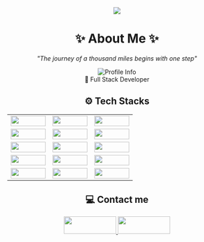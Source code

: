 <div align="center">
    <img src="https://capsule-render.vercel.app/api?type=waving&color=gradient&height=150&section=header&fontSize=50&fontColor=ffffff&animation=wave" />
</div>


<h1 align="center">✨ About Me ✨</h1>
<p align="center"><i>"The journey of a thousand miles begins with one step"</i></p>

<p align="center">
  <img src="https://img.shields.io/badge/Byun Minsub-1999.06.07-brightgreen" alt="Profile Info">
  <br>🔹 Full Stack Developer
</p>

<h2 align="center">⚙ Tech Stacks</h2>

<table align="center">
  <tr>
    <td align="center"><img src="https://img.shields.io/badge/Apache%20Tomcat-F8DC75?style=flat-square&logo=apache-tomcat&logoColor=black" width="80" height="24"></td>
    <td align="center"><img src="https://img.shields.io/badge/Bootstrap-7952B3?style=flat-square&logo=bootstrap&logoColor=white" width="80" height="24"></td>
    <td align="center"><img src="https://img.shields.io/badge/CSS3-1572B6?style=flat-square&logo=css3&logoColor=white" width="80" height="24"></td>
  </tr>
  <tr>
    <td align="center"><img src="https://img.shields.io/badge/Git-F05032?style=flat-square&logo=git&logoColor=white" width="80" height="24"></td>
    <td align="center"><img src="https://img.shields.io/badge/HTML5-E34F26?style=flat-square&logo=html5&logoColor=white" width="80" height="24"></td>
    <td align="center"><img src="https://img.shields.io/badge/jQuery-0769AD?style=flat-square&logo=jquery&logoColor=white" width="80" height="24"></td>
  </tr>
  <tr>
    <td align="center"><img src="https://img.shields.io/badge/Java-007396?style=flat-square&logo=java&logoColor=white" width="80" height="24"></td>
    <td align="center"><img src="https://img.shields.io/badge/JavaScript-F7DF1E?style=flat-square&logo=javascript&logoColor=black" width="80" height="24"></td>
    <td align="center"><img src="https://img.shields.io/badge/Node.js-339933?style=flat-square&logo=node.js&logoColor=white" width="80" height="24"></td>
  </tr>
  <tr>
    <td align="center"><img src="https://img.shields.io/badge/Notion-000000?style=flat-square&logo=notion&logoColor=white" width="80" height="24"></td>
    <td align="center"><img src="https://img.shields.io/badge/Oracle-F80000?style=flat-square&logo=oracle&logoColor=white" width="80" height="24"></td>
    <td align="center"><img src="https://img.shields.io/badge/Python-3776AB?style=flat-square&logo=python&logoColor=white" width="80" height="24"></td>
  </tr>
  <tr>
    <td align="center"><img src="https://img.shields.io/badge/React-61DAFB?style=flat-square&logo=react&logoColor=black" width="80" height="24"></td>
    <td align="center"><img src="https://img.shields.io/badge/Spring-6DB33F?style=flat-square&logo=spring&logoColor=white" width="80" height="24"></td>
    <td align="center"><img src="https://img.shields.io/badge/Spring%20Boot-6DB33F?style=flat-square&logo=spring-boot&logoColor=white" width="80" height="24"></td>
  </tr>
</table>

<h2 align="center">💻 Contact me</h2>
<p align="center">
  <a href="mailto:minsub.dev@gmail.com">
    <img src="https://img.shields.io/badge/Gmail-D14836?style=for-the-badge&logo=gmail&logoColor=white" width="120" height="40">
  </a>
  <a href="https://www.notion.so/Study-1b6800b395a5800a9021e2c8d4681dcf" target="_blank">
    <img src="https://img.shields.io/badge/Notion-000000?style=for-the-badge&logo=notion&logoColor=white" width="120" height="40">
  </a>
</p>


